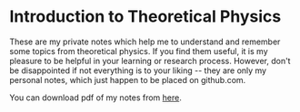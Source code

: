 # Introduction to Theoretical Physics

These are my private notes which help me to understand and remember some topics from theoretical physics. If you find them useful, it is my pleasure to be helpful in your learning or research process. However, don't be disappointed if not everything is to your liking -- they are only my personal notes, which just happen to be placed on github.com.

You can download pdf of my notes from <a href="https://github.com/warpdynamicsltd/physics/blob/main/main.pdf" title="Download" download>here</a>.
